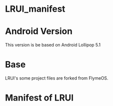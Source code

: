 # LRUI_manifest

# Android Version
This version is be based on Android Lollipop 5.1

# Base
LRUI's some project files are forked from FlymeOS.

# Manifest of LRUI
